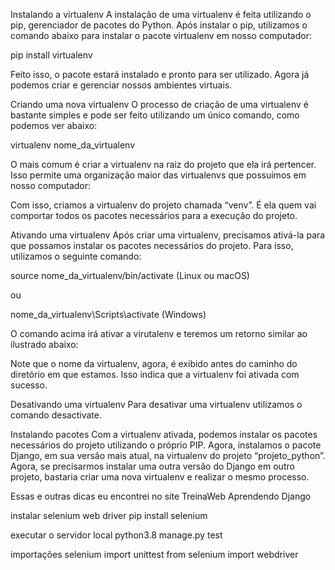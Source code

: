 Instalando a virtualenv
A instalação de uma virtualenv é feita utilizando o pip, gerenciador de pacotes do Python. Após instalar o pip, utilizamos o comando abaixo para instalar o pacote virtualenv em nosso computador:

pip install virtualenv

Feito isso, o pacote estará instalado e pronto para ser utilizado. Agora já podemos criar e gerenciar nossos ambientes virtuais.

Criando uma nova virtualenv
O processo de criação de uma virtualenv é bastante simples e pode ser feito utilizando um único comando, como podemos ver abaixo:

virtualenv nome_da_virtualenv

O mais comum é criar a virtualenv na raiz do projeto que ela irá pertencer. Isso permite uma organização maior das virtualenvs que possuímos em nosso computador:

Com isso, criamos a virtualenv do projeto chamada “venv”. É ela quem vai comportar todos os pacotes necessários para a execução do projeto.

Ativando uma virtualenv
Após criar uma virtualenv, precisamos ativá-la para que possamos instalar os pacotes necessários do projeto. Para isso, utilizamos o seguinte comando:

source nome_da_virtualenv/bin/activate (Linux ou macOS)

ou

nome_da_virtualenv\Scripts\activate (Windows)

O comando acima irá ativar a virutalenv e teremos um retorno similar ao ilustrado abaixo:

Note que o nome da virtualenv, agora, é exibido antes do caminho do diretório em que estamos. Isso indica que a virtualenv foi ativada com sucesso.

Desativando uma virtualenv
Para desativar uma virtualenv utilizamos o comando desactivate.

Instalando pacotes
Com a virtualenv ativada, podemos instalar os pacotes necessários do projeto utilizando o próprio PIP. Agora, instalamos o pacote Django, em sua versão mais atual, na virtualenv do projeto “projeto_python”. Agora, se precisarmos instalar uma outra versão do Django em outro projeto, bastaria criar uma nova virtualenv e realizar o mesmo processo.

Essas e outras dicas eu encontrei no site TreinaWeb
Aprendendo Django


instalar selenium web driver
pip install selenium

executar o servidor local
python3.8 manage.py test

importações selenium
import unittest
from selenium import webdriver







